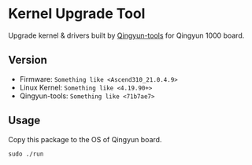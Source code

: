 # Kernel Upgrade Tool
Upgrade kernel & drivers built by [Qingyun-tools](https://github.com/NewComer00/Qingyun-tools) for Qingyun 1000 board.

## Version
- Firmware: `Something like <Ascend310_21.0.4.9>`
- Linux Kernel: `Something like <4.19.90+>`
- Qingyun-tools: `Something like <71b7ae7>`

## Usage
Copy this package to the OS of Qingyun board.
```shell
sudo ./run
```
